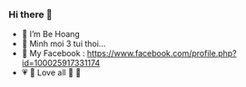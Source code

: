 ### Hi there 👋
- 🔭 I’m Be Hoang 
- 🌱 Minh moi 3 tui thoi...
- 💬 My Facebook : https://www.facebook.com/profile.php?id=100025917331174
- 💗 💚 Love all 💙 💜
<!--
**beHoang3tui/beHoang3tui** is a ✨ _special_ ✨ repository because its `README.md` (this file) appears on your GitHub profile.

Here are some ideas to get you started:

- 🔭 I’m Be Hoang 
- 🌱 
- 👯 I’m looking to collaborate on ...
- 🤔 I’m looking for help with ...
- 💬 Ask me about ...
- 📫 How to reach me: ...
- 😄 Pronouns: ...
- ⚡ Fun fact: ...
-->
